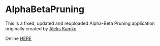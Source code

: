# AlphaBetaPruning

This is a fixed, updated and reuploaded Alpha-Beta Pruning application originally created by [Aleks Kamko](https://github.com/aykamko/abTreePractice)

Online [HERE](http://alphabetapruning.herokuapp.com) 
